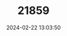 ---
title: "21859"
category: "Thunnus obesus"
draft: false
date: 2024-02-22 13:03:50
languages:
  Spanish; Castilian: ["Atún Ojo Grande", "Patudo"]
  Japanese: ["Mebachi", "Mebuto"]
  French: ["Thon Obèse"]
  English: ["Bigeye Tuna"]
---